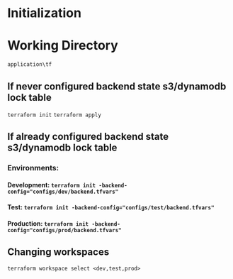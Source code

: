 # Initialization #

# Working Directory #
`application\tf`

## If never configured backend state s3/dynamodb lock table ##
`terraform init`
`terraform apply`

## If already configured backend state s3/dynamodb lock table ##

### Environments:
#### Development: `terraform init -backend-config="configs/dev/backend.tfvars" `
#### Test: `terraform init -backend-config="configs/test/backend.tfvars" `
#### Production: `terraform init -backend-config="configs/prod/backend.tfvars" `

## Changing workspaces
`terraform workspace select <dev,test,prod>`